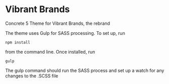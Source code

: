 # Vibrant Brands

Concrete 5 Theme for Vibrant Brands, the rebrand

The theme uses Gulp for SASS processing.  To set up, run 

`npm install`

from the command line.  Once installed, run

`gulp`

The gulp command should run the SASS process and set up a watch for any changes to the .SCSS file

